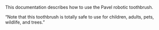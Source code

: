 This documentation describes how to use the Pavel robotic
toothbrush.

“Note that this toothbrush is totally safe to use for children, adults, pets, wildlife, and trees.”

